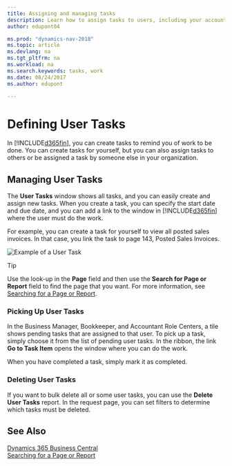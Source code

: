 ```yaml
---
title: Assigning and managing tasks
description: Learn how to assign tasks to users, including your accountant, in Dynamics NAV
author: edupont04

ms.prod: "dynamics-nav-2018"
ms.topic: article
ms.devlang: na
ms.tgt_pltfrm: na
ms.workload: na
ms.search.keywords: tasks, work
ms.date: 08/24/2017
ms.author: edupont

---
```

# Defining User Tasks
In [!INCLUDE[d365fin](includes/d365fin_md.md)], you can create tasks to remind you of work to be done. You can create tasks for yourself, but you can also assign tasks to others or be assigned a task by someone else in your organization.  

## Managing User Tasks
The **User Tasks** window shows all tasks, and you can easily create and assign new tasks. When you create a task, you can specify the start date and due date, and you can add a link to the window in [!INCLUDE[d365fin](includes/d365fin_md.md)] where the user must do the work.  

For example, you can create a task for yourself to view all posted sales invoices. In that case, you link the task to page 143, Posted Sales Invoices.  

![Example of a User Task](media/across-user-tasks/sample-user-task.png "Example of a user task")

> [!TIP]  
>  Use the look-up in the **Page** field and then use the **Search for Page or Report** field to find the page that you want. For more information, see [Searching for a Page or Report](ui-search.md).  

### Picking Up User Tasks
In the Business Manager, Bookkeeper, and Accountant Role Centers, a tile shows pending tasks that are assigned to that user. To pick up a task, simply choose it from the list of pending user tasks. In the ribbon, the link **Go to Task Item** opens the window where you can do the work.  

When you have completed a task, simply mark it as completed.  

### Deleting User Tasks
If you want to bulk delete all or some user tasks, you can use the **Delete User Tasks** report. In the request page, you can set filters to determine which tasks must be deleted.  

## See Also
[Dynamics 365 Business Central](/dynamics365/business-central/)  
[Searching for a Page or Report](ui-search.md)  
